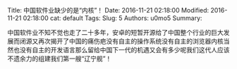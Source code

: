 Title: 中国软件业缺少的是“内核”！
Date: 2016-11-21 02:18:00
Modified: 2016-11-21 02:18:00
cat: default
Tags: 
Slug: 5
Authors: u0mo5 
Summary: 

中国软件业不知不觉也走了二十多年，安卓的短暂开源给了中国整个行业的巨大发展而闭源又再次揭开了中国的痛伤疤没有自主的操作系统没有自主的浏览器内核当然也没有自主的开发语言那么留给中国下一代的机遇又会有多少呢我们这代人应该不遗余力的组建我们第一艘“辽宁舰”！
